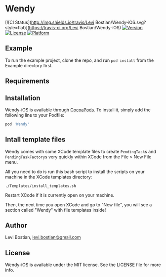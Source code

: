 # Wendy

[![CI Status](http://img.shields.io/travis/Levi Bostian/Wendy-iOS.svg?style=flat)](https://travis-ci.org/Levi Bostian/Wendy-iOS)
[![Version](https://img.shields.io/cocoapods/v/Wendy-iOS.svg?style=flat)](http://cocoapods.org/pods/Wendy-iOS)
[![License](https://img.shields.io/cocoapods/l/Wendy-iOS.svg?style=flat)](http://cocoapods.org/pods/Wendy-iOS)
[![Platform](https://img.shields.io/cocoapods/p/Wendy-iOS.svg?style=flat)](http://cocoapods.org/pods/Wendy-iOS)

## Example

To run the example project, clone the repo, and run `pod install` from the Example directory first.

## Requirements

## Installation

Wendy-iOS is available through [CocoaPods](http://cocoapods.org). To install
it, simply add the following line to your Podfile:

```ruby
pod 'Wendy'
```

## Intall template files

Wendy comes with some XCode template files to create `PendingTask`s and `PendingTaskFactory`s very quickly within XCode from the File > New File menu. 

All you need to do is run this bash script to install the scripts on your machine in the XCode templates directory:

```
./Templates/install_templates.sh
```

Restart XCode if it is currently open on your machine. 

Then, the next time you open XCode and go to "New file", you will see a section called "Wendy" with file templates inside! 

## Author

Levi Bostian, levi.bostian@gmail.com

## License

Wendy-iOS is available under the MIT license. See the LICENSE file for more info.

